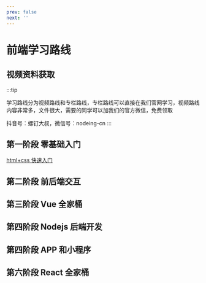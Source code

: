 ```yaml
---
prev: false
next: ''
---
```


# 前端学习路线

## 视频资料获取

:::tip

学习路线分为视频路线和专栏路线，专栏路线可以直接在我们官网学习，视频路线内容非常多，文件很大，需要的同学可以加我们的官方微信，免费领取

抖音号：螺钉大叔，微信号：nodeing-cn
:::

## 第一阶段 零基础入门

[html+css 快速入门](/book/fe/html-css/chapter1/1.1.html)

## 第二阶段 前后端交互

## 第三阶段 Vue 全家桶

## 第四阶段 Nodejs 后端开发

## 第四阶段 APP 和小程序

## 第六阶段 React 全家桶
